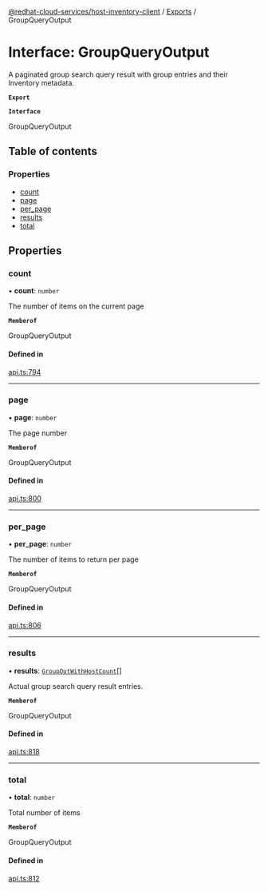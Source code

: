 [@redhat-cloud-services/host-inventory-client](../README.md) / [Exports](../modules.md) / GroupQueryOutput

# Interface: GroupQueryOutput

A paginated group search query result with group entries and their Inventory metadata.

**`Export`**

**`Interface`**

GroupQueryOutput

## Table of contents

### Properties

- [count](GroupQueryOutput.md#count)
- [page](GroupQueryOutput.md#page)
- [per\_page](GroupQueryOutput.md#per_page)
- [results](GroupQueryOutput.md#results)
- [total](GroupQueryOutput.md#total)

## Properties

### count

• **count**: `number`

The number of items on the current page

**`Memberof`**

GroupQueryOutput

#### Defined in

[api.ts:794](https://github.com/RedHatInsights/javascript-clients/blob/master/packages/host-inventory/api.ts#L794)

___

### page

• **page**: `number`

The page number

**`Memberof`**

GroupQueryOutput

#### Defined in

[api.ts:800](https://github.com/RedHatInsights/javascript-clients/blob/master/packages/host-inventory/api.ts#L800)

___

### per\_page

• **per\_page**: `number`

The number of items to return per page

**`Memberof`**

GroupQueryOutput

#### Defined in

[api.ts:806](https://github.com/RedHatInsights/javascript-clients/blob/master/packages/host-inventory/api.ts#L806)

___

### results

• **results**: [`GroupOutWithHostCount`](GroupOutWithHostCount.md)[]

Actual group search query result entries.

**`Memberof`**

GroupQueryOutput

#### Defined in

[api.ts:818](https://github.com/RedHatInsights/javascript-clients/blob/master/packages/host-inventory/api.ts#L818)

___

### total

• **total**: `number`

Total number of items

**`Memberof`**

GroupQueryOutput

#### Defined in

[api.ts:812](https://github.com/RedHatInsights/javascript-clients/blob/master/packages/host-inventory/api.ts#L812)
